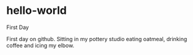 # hello-world
First Day

First day on github. Sitting in my pottery studio eating oatmeal, drinking coffee and icing my elbow.
